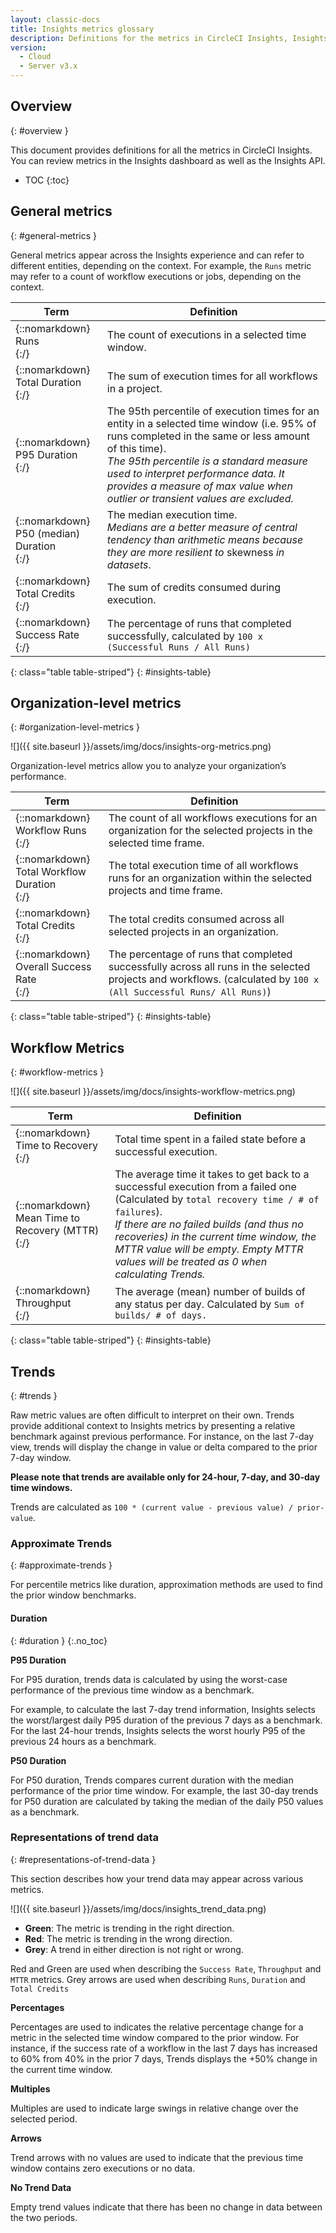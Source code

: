```yaml
---
layout: classic-docs
title: Insights metrics glossary
description: Definitions for the metrics in CircleCI Insights, Insights dashboard as well as the Insights API.
version:
  - Cloud
  - Server v3.x
---
```


## Overview
{: #overview }

This document provides definitions for all the metrics in CircleCI Insights. You can review metrics in the Insights dashboard as well as the Insights API.

* TOC
{:toc}


## General metrics
{: #general-metrics }

General metrics appear across the Insights experience and can refer to different entities, depending on the context. For example, the `Runs` metric may refer to a count of workflow executions or jobs, depending on the context.

| Term                                        | Definition                                                                                                                                                                                                                                                                                                                         |
| ------------------------------------------- | ---------------------------------------------------------------------------------------------------------------------------------------------------------------------------------------------------------------------------------------------------------------------------------------------------------------------------------- |
| {::nomarkdown}<div id="runs-definition">Runs</div>{:/} | The count of executions in a selected time window.                                                                                                                                                                                                                                                                                 |
| {::nomarkdown}<div id="totalDuration-definition">Total Duration</div>{:/} | The sum of execution times for all workflows in a project.                                                                                                                                                                                                                                                                         |
| {::nomarkdown}<div id="p95Duration-definition">P95 Duration</div>{:/} | The 95th percentile of execution times for an entity in a selected time window (i.e. 95% of runs completed in the same or less amount of this time). <br/> _The 95th percentile is a standard measure used to interpret performance data. It provides a measure of max value when outlier or transient values are excluded._ |
| {::nomarkdown}<div id="p50Duration-definition">P50 (median) Duration</div>{:/} | The median execution time. <br/> _Medians are a better measure of central tendency than arithmetic means because they are more resilient to_ skewness _in datasets_.                                                                                                                                                         |
| {::nomarkdown}<div id="totalCredits-general-definition">Total Credits</div>{:/} | The sum of credits consumed during execution.                                                                                                                                                                                                                                                                                      |
| {::nomarkdown}<div id="successRate-definition">Success Rate</div>{:/} | The percentage of runs that completed successfully, calculated by `100 x (Successful Runs / All Runs)`                                                                                                                                                                                                                             |
{: class="table table-striped"}
{: #insights-table}

## Organization-level metrics
{: #organization-level-metrics }

![]({{ site.baseurl }}/assets/img/docs/insights-org-metrics.png)

Organization-level metrics allow you to analyze your organization’s performance.

| Term                                        | Definition                                                                                                                                                         |
| ------------------------------------------- | ------------------------------------------------------------------------------------------------------------------------------------------------------------------ |
| {::nomarkdown}<div id="workflowRuns-definition">Workflow Runs</div>{:/} | The count of all workflows executions for an organization for the selected projects in the selected time frame.                                                    |
| {::nomarkdown}<div id="totalWorkflowDuration-definition">Total Workflow Duration</div>{:/} | The total execution time of all workflows runs for an organization within the selected projects and time frame.                                                    |
| {::nomarkdown}<div id="totalCredits-organization-definition">Total Credits</div>{:/} | The total credits consumed across all selected projects in an organization.                                                                                        |
| {::nomarkdown}<div id="overallSuccesRate-definition">Overall Success Rate</div>{:/} | The percentage of runs that completed successfully across all runs in the selected projects and workflows. (calculated by `100 x (All Successful Runs/ All Runs)`) |
{: class="table table-striped"}
{: #insights-table}

## Workflow Metrics
{: #workflow-metrics }

![]({{ site.baseurl }}/assets/img/docs/insights-workflow-metrics.png)

| Term                                         | Definition                                                                                                                                                                                                                                                                                                                             |
| -------------------------------------------- | -------------------------------------------------------------------------------------------------------------------------------------------------------------------------------------------------------------------------------------------------------------------------------------------------------------------------------------- |
| {::nomarkdown}<div id="timeToRecovery-definition">Time to Recovery</div>{:/} | Total time spent in a failed state before a successful execution.                                                                                                                                                                                                                                                                      |
| {::nomarkdown}<div id="meanTimeToRecovery-definition">Mean Time to Recovery (MTTR)</div>{:/} | The average time it takes to get back to a successful execution from a failed one (Calculated by `total recovery time / # of failures`). <br> _If there are no failed builds (and thus no recoveries) in the current time window, the MTTR value will be empty. Empty MTTR values will be treated as 0 when calculating Trends._ |
| {::nomarkdown}<div id="throughput-definition">Throughput</div>{:/} | The average (mean) number of builds of any status per day. Calculated by `Sum of builds/ # of days.`                                                                                                                                                                                                                                   |
{: class="table table-striped"}
{: #insights-table}

## Trends
{: #trends }

Raw metric values are often difficult to interpret on their own. Trends provide additional context to Insights metrics by presenting a relative benchmark against previous performance. For instance, on the last 7-day view, trends will display the change in value or delta compared to the prior 7-day window.

**Please note that trends are available only for 24-hour, 7-day, and 30-day time windows.**

Trends are calculated as `100 * (current value - previous value) / prior-value`.

### Approximate Trends
{: #approximate-trends }

For percentile metrics like duration, approximation methods are used to find the prior window benchmarks.

#### Duration
{: #duration }
{:.no_toc}

**P95 Duration**

For P95 duration, trends data is calculated by using the worst-case performance of the previous time window as a benchmark.

For example, to calculate the last 7-day trend information, Insights selects the worst/largest daily P95 duration of the previous 7 days as a benchmark. For the last 24-hour trends, Insights selects the worst hourly P95 of the previous 24 hours as a benchmark.

**P50 Duration**

For P50 duration, Trends compares current duration with the median performance of the prior time window. For example, the last 30-day trends for P50 duration are calculated by taking the median of the daily P50 values as a benchmark.


### Representations of trend data
{: #representations-of-trend-data }


This section describes how your trend data may appear across various metrics.

![]({{ site.baseurl }}/assets/img/docs/insights_trend_data.png)

- **Green**: The metric is trending in the right direction.
- **Red**: The metric is trending in the wrong direction.
- **Grey**: A trend in either direction is not right or wrong.

Red and Green are used when describing the `Success Rate`, `Throughput` and `MTTR` metrics. Grey arrows are used when describing `Runs`, `Duration` and `Total Credits`

**Percentages**

Percentages are used to indicates the relative percentage change for a metric in the selected time window compared to the prior window. For instance, if the success rate of a workflow in the last 7 days has increased to 60% from 40% in the prior 7 days, Trends displays the +50% change in the current time window.

**Multiples**

Multiples are used to indicate large swings in relative change over the selected period.

**Arrows**

Trend arrows with no values are used to indicate that the previous time window contains zero executions or no data.

**No Trend Data**

Empty trend values indicate that there has been no change in data between the two periods.
